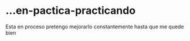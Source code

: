 # ...en-pactica-practicando
Esta en proceso pretengo mejorarlo constantemente hasta que me quede bien
